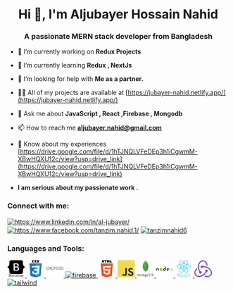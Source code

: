 <h1 align="center">Hi 👋, I'm Aljubayer Hossain Nahid</h1>
<h3 align="center">A passionate MERN stack developer from Bangladesh</h3>

- 🔭 I’m currently working on **Redux Projects**

- 🌱 I’m currently learning **Redux , NextJs**

- 🤝 I’m looking for help with **Me as a partner.**

- 👨‍💻 All of my projects are available at [https://jubayer-nahid.netlify.app/](https://jubayer-nahid.netlify.app/)

- 💬 Ask me about **JavaScript , React ,Firebase , Mongodb**

- 📫 How to reach me **aljubayer.nahid@gmail.com**

- 📄 Know about my experiences [https://drive.google.com/file/d/1hTJNQLVFeDEp3h1iCgwmM-XBwHQXU12c/view?usp=drive_link](https://drive.google.com/file/d/1hTJNQLVFeDEp3h1iCgwmM-XBwHQXU12c/view?usp=drive_link)


-  **I am serious about my passionate work .**

<h3 align="left">Connect with me:</h3>
<p align="left">
<a href="https://linkedin.com/in/https://www.linkedin.com/in/al-jubayer/" target="blank"><img align="center" src="https://raw.githubusercontent.com/rahuldkjain/github-profile-readme-generator/master/src/images/icons/Social/linked-in-alt.svg" alt="https://www.linkedin.com/in/al-jubayer/" height="30" width="40" /></a>
<a href="https://fb.com/https://www.facebook.com/tanzim.nahid.1/" target="blank"><img align="center" src="https://raw.githubusercontent.com/rahuldkjain/github-profile-readme-generator/master/src/images/icons/Social/facebook.svg" alt="https://www.facebook.com/tanzim.nahid.1/" height="30" width="40" /></a>
<a href="https://www.leetcode.com/tanzimnahid6" target="blank"><img align="center" src="https://raw.githubusercontent.com/rahuldkjain/github-profile-readme-generator/master/src/images/icons/Social/leet-code.svg" alt="tanzimnahid6" height="30" width="40" /></a>
</p>

<h3 align="left">Languages and Tools:</h3>
<p align="left"> <a href="https://getbootstrap.com" target="_blank" rel="noreferrer"> <img src="https://raw.githubusercontent.com/devicons/devicon/master/icons/bootstrap/bootstrap-plain-wordmark.svg" alt="bootstrap" width="40" height="40"/> </a> <a href="https://www.w3schools.com/css/" target="_blank" rel="noreferrer"> <img src="https://raw.githubusercontent.com/devicons/devicon/master/icons/css3/css3-original-wordmark.svg" alt="css3" width="40" height="40"/> </a> <a href="https://expressjs.com" target="_blank" rel="noreferrer"> <img src="https://raw.githubusercontent.com/devicons/devicon/master/icons/express/express-original-wordmark.svg" alt="express" width="40" height="40"/> </a> <a href="https://firebase.google.com/" target="_blank" rel="noreferrer"> <img src="https://www.vectorlogo.zone/logos/firebase/firebase-icon.svg" alt="firebase" width="40" height="40"/> </a> <a href="https://www.w3.org/html/" target="_blank" rel="noreferrer"> <img src="https://raw.githubusercontent.com/devicons/devicon/master/icons/html5/html5-original-wordmark.svg" alt="html5" width="40" height="40"/> </a> <a href="https://developer.mozilla.org/en-US/docs/Web/JavaScript" target="_blank" rel="noreferrer"> <img src="https://raw.githubusercontent.com/devicons/devicon/master/icons/javascript/javascript-original.svg" alt="javascript" width="40" height="40"/> </a> <a href="https://www.mongodb.com/" target="_blank" rel="noreferrer"> <img src="https://raw.githubusercontent.com/devicons/devicon/master/icons/mongodb/mongodb-original-wordmark.svg" alt="mongodb" width="40" height="40"/> </a> <a href="https://nodejs.org" target="_blank" rel="noreferrer"> <img src="https://raw.githubusercontent.com/devicons/devicon/master/icons/nodejs/nodejs-original-wordmark.svg" alt="nodejs" width="40" height="40"/> </a> <a href="https://reactjs.org/" target="_blank" rel="noreferrer"> <img src="https://raw.githubusercontent.com/devicons/devicon/master/icons/react/react-original-wordmark.svg" alt="react" width="40" height="40"/> </a> <a href="https://redux.js.org" target="_blank" rel="noreferrer"> <img src="https://raw.githubusercontent.com/devicons/devicon/master/icons/redux/redux-original.svg" alt="redux" width="40" height="40"/> </a> <a href="https://tailwindcss.com/" target="_blank" rel="noreferrer"> <img src="https://www.vectorlogo.zone/logos/tailwindcss/tailwindcss-icon.svg" alt="tailwind" width="40" height="40"/> </a> </p>
